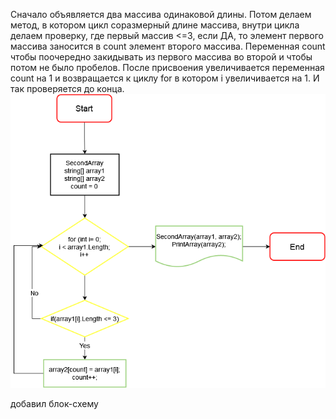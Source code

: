 Сначало объявляется два массива одинаковой длины. Потом делаем метод, в котором цикл соразмерный длине массива, внутри цикла делаем проверку, где первый массив <=3, если ДА, то элемент первого массива заносится в count элемент второго массива. Переменная count чтобы поочередно закидывать из первого массива во второй и чтобы потом не было пробелов. После присвоения увеличивается переменная count на 1 и возвращается к циклу for в котором i увеличивается на 1. И так проверяется до конца.
![финальная работа](finalwork.png)

добавил блок-схему
